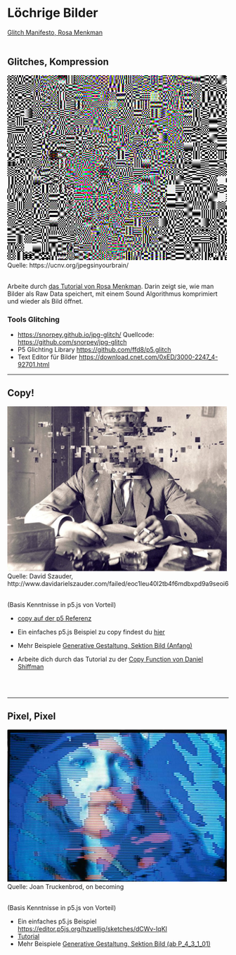 # Löchrige Bilder 
<a href="https://github.com/digitalideation/colabor2023/blob/main/HUB_20230510/2010_Original_Rosa-Menkman-Glitch-Studies-Manifesto.pdf" target="_blank">
Glitch Manifesto, Rosa Menkman</a><br/><br/>

## Glitches, Kompression 
<img src="jpeginyourbrain.png" width="500" />
<br/>
Quelle: https://ucnv.org/jpegsinyourbrain/ <br/><br/>

Arbeite durch <a href="Sonification_&_databending_RAW_files.pdf" target="_blank">das Tutorial von Rosa Menkman</a>. Darin zeigt sie, wie man Bilder als Raw Data speichert, mit einem Sound Algorithmus komprimiert und wieder als Bild öffnet. 

### Tools Glitching
* https://snorpey.github.io/jpg-glitch/ Quellcode: https://github.com/snorpey/jpg-glitch
* P5 Glichting Library https://github.com/ffd8/p5.glitch 
* Text Editor für Bilder https://download.cnet.com/0xED/3000-2247_4-92701.html

*** 

## Copy!
<img src="DavidSzauder.png" width="500" />
<br/>
Quelle: David Szauder, http://www.davidarielszauder.com/failed/eoc1leu40l2tb4f6mdbxpd9a9seoi6 <br/>
<br/>

(Basis Kenntnisse in p5.js von Vorteil)<br/>
* <a href="https://p5js.org/reference/#/p5.Image/copy" target="_blank">copy auf der p5 Referenz</a>

* Ein einfaches p5.js Beispiel zu copy findest du <a href="https://editor.p5js.org/hzuellig/sketches/58wu8M8pt" target="_blank">hier </a> 
* Mehr Beispiele <a href="http://www.generative-gestaltung.de/2/" target="_blank">Generative Gestaltung, Sektion Bild (Anfang)</a> 
* Arbeite dich durch das Tutorial zu der <a href="https://timrodenbroeker.de/shiffman-copy/" target="_blank">Copy Function von Daniel Shiffman </a>

<br/>
<br/>

*** 

## Pixel, Pixel
<img src="1984_on_becoming.jpeg" width="500" />
<br/>
Quelle: Joan Truckenbrod, on becoming<br/><br/>

(Basis Kenntnisse in p5.js von Vorteil)<br/>
* Ein einfaches p5.js Beispiel https://editor.p5js.org/hzuellig/sketches/dCWv-IqKI
* <a href="https://www.youtube.com/watch?v=nMUMZ5YRxHI&list=RDCMUCvjgXvBlbQiydffZU7m1_aw" target="_blank">Tutorial</a>
* Mehr Beispiele <a href="http://www.generative-gestaltung.de/2/" target="_blank">Generative Gestaltung, Sektion Bild (ab P_4_3_1_01)</a> 

